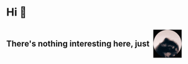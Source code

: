 # Hi 👋

<h2 style="display: flex; align-items: center;">
There's nothing interesting here, just &nbsp;
<img src="resources/raccoon-dance.gif" alt="raccoon dance" width=75 height=75>
</h2>


<!--
**Er-valer/Er-valer** is a ✨ _special_ ✨ repository because its `README.md` (this file) appears on your GitHub profile.

Here are some ideas to get you started:

- 🔭 I’m currently working on ...
- 🌱 I’m currently learning ...
- 👯 I’m looking to collaborate on ...
- 🤔 I’m looking for help with ...
- 💬 Ask me about ...
- 📫 How to reach me: ...
- 😄 Pronouns: ...
- ⚡ Fun fact: ...
-->
